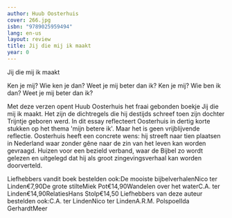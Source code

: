 ```yaml
---
author: Huub Oosterhuis
cover: 266.jpg
isbn: "9789025959494"
lang: en-us
layout: review
title: Jij die mij ik maakt
year: 0
---
```


Jij die mij ik maakt

Ken je mij? Wie ken je dan?
Weet je mij beter dan ik?
Ken je mij? Wie ben ik dan?
Weet je mij beter dan ik?

Met deze verzen opent Huub Oosterhuis het fraai gebonden boekje Jij die mij ik maakt. Het zijn de dichtregels die hij destijds schreef toen zijn dochter Trijntje geboren werd.
In dit essay reflecteert Oosterhuis in dertig korte stukken op het thema 'mijn betere ik'. Maar het is geen vrijblijvende reflectie. Oosterhuis heeft een concrete wens: hij streeft naar tien plaatsen in Nederland waar zonder gêne naar de zin van het leven kan worden gevraagd. Huizen voor een bezield verband, waar de Bijbel zo wordt gelezen en uitgelegd dat hij als groot zingevingsverhaal kan worden doorverteld.

Liefhebbers vandit boek bestelden ook:De mooiste bijbelverhalenNico ter Linden€7,90De grote stilteMiek Pot€14,90Wandelen over het waterC.A. ter Linden€14,90RelatiesHans Stolp€14,50 Liefhebbers van deze auteur bestelden ook:C.A. ter LindenNico ter LindenA.R.M. PolspoelIda GerhardtMeer
